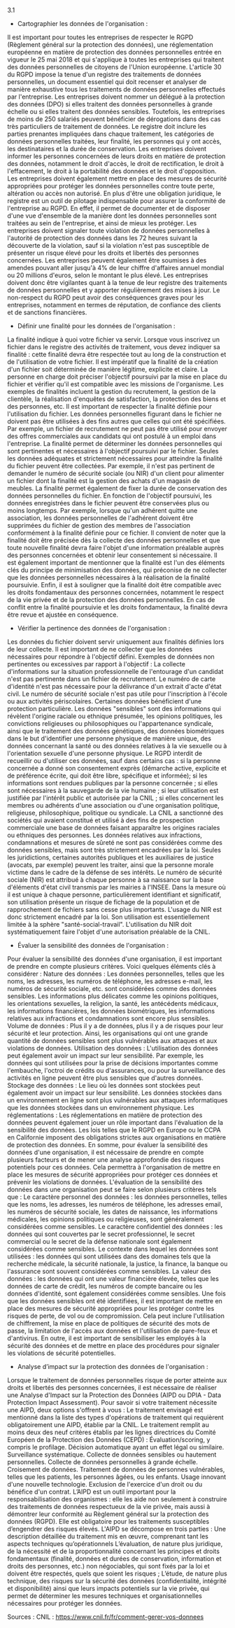 3.1

- Cartographier les données de l'organisation :


Il est important pour toutes les entreprises de respecter le RGPD (Règlement général sur la protection des données), une réglementation européenne en matière de protection des données personnelles entrée en vigueur le 25 mai 2018 et qui s'applique à toutes les entreprises qui traitent des données personnelles de citoyens de l'Union européenne. L'article 30 du RGPD impose la tenue d'un registre des traitements de données personnelles, un document essentiel qui doit recenser et analyser de manière exhaustive tous les traitements de données personnelles effectués par l'entreprise. Les entreprises doivent nommer un délégué à la protection des données (DPO) si elles traitent des données personnelles à grande échelle ou si elles traitent des données sensibles.
Toutefois, les entreprises de moins de 250 salariés peuvent bénéficier de dérogations dans des cas très particuliers de traitement de données. Le registre doit inclure les parties prenantes impliquées dans chaque traitement, les catégories de données personnelles traitées, leur finalité, les personnes qui y ont accès, les destinataires et la durée de conservation. Les entreprises doivent informer les personnes concernées de leurs droits en matière de protection des données, notamment le droit d'accès, le droit de rectification, le droit à l'effacement, le droit à la portabilité des données et le droit d'opposition. Les entreprises doivent également mettre en place des mesures de sécurité appropriées pour protéger les données personnelles contre toute perte, altération ou accès non autorisé.
En plus d'être une obligation juridique, le registre est un outil de pilotage indispensable pour assurer la conformité de l'entreprise au RGPD. En effet, il permet de documenter et de disposer d'une vue d'ensemble de la manière dont les données personnelles sont traitées au sein de l'entreprise, et ainsi de mieux les protéger. Les entreprises doivent signaler toute violation de données personnelles à l'autorité de protection des données dans les 72 heures suivant la découverte de la violation, sauf si la violation n'est pas susceptible de présenter un risque élevé pour les droits et libertés des personnes concernées. Les entreprises peuvent également être soumises à des amendes pouvant aller jusqu'à 4% de leur chiffre d'affaires annuel mondial ou 20 millions d'euros, selon le montant le plus élevé.
Les entreprises doivent donc être vigilantes quant à la tenue de leur registre des traitements de données personnelles et y apporter régulièrement des mises à jour. Le non-respect du RGPD peut avoir des conséquences graves pour les entreprises, notamment en termes de réputation, de confiance des clients et de sanctions financières.



- Définir une finalité pour les données de l'organisation : 


La finalité indique à quoi votre fichier va servir. Lorsque vous inscrivez un fichier dans le registre des activités de traitement, vous devez indiquer sa finalité : cette finalité devra être respectée tout au long de la construction et de l'utilisation de votre fichier.
Il est impératif que la finalité de la création d'un fichier soit déterminée de manière légitime, explicite et claire. La personne en charge doit préciser l'objectif poursuivi par la mise en place du fichier et vérifier qu'il est compatible avec les missions de l'organisme. Les exemples de finalités incluent la gestion du recrutement, la gestion de la clientèle, la réalisation d'enquêtes de satisfaction, la protection des biens et des personnes, etc.
Il est important de respecter la finalité définie pour l'utilisation du fichier. Les données personnelles figurant dans le fichier ne doivent pas être utilisées à des fins autres que celles qui ont été spécifiées. Par exemple, un fichier de recrutement ne peut pas être utilisé pour envoyer des offres commerciales aux candidats qui ont postulé à un emploi dans l'entreprise.
La finalité permet de déterminer les données personnelles qui sont pertinentes et nécessaires à l'objectif poursuivi par le fichier. Seules les données adéquates et strictement nécessaires pour atteindre la finalité du fichier peuvent être collectées. Par exemple, il n'est pas pertinent de demander le numéro de sécurité sociale (ou NIR) d'un client pour alimenter un fichier dont la finalité est la gestion des achats d'un magasin de meubles.
La finalité permet également de fixer la durée de conservation des données personnelles du fichier. En fonction de l'objectif poursuivi, les données enregistrées dans le fichier peuvent être conservées plus ou moins longtemps. Par exemple, lorsque qu'un adhérent quitte une association, les données personnelles de l'adhérent doivent être supprimées du fichier de gestion des membres de l'association conformément à la finalité définie pour ce fichier.
Il convient de noter que la finalité doit être précisée dès la collecte des données personnelles et que toute nouvelle finalité devra faire l'objet d'une information préalable auprès des personnes concernées et obtenir leur consentement si nécessaire.
Il est également important de mentionner que la finalité est l'un des éléments clés du principe de minimisation des données, qui préconise de ne collecter que les données personnelles nécessaires à la réalisation de la finalité poursuivie.
Enfin, il est à souligner que la finalité doit être compatible avec les droits fondamentaux des personnes concernées, notamment le respect de la vie privée et de la protection des données personnelles. En cas de conflit entre la finalité poursuivie et les droits fondamentaux, la finalité devra être revue et ajustée en conséquence.



- Vérifier la pertinence des données de l'organisation :


Les données du fichier doivent servir uniquement aux finalités définies lors de leur collecte. Il est important de ne collecter que les données nécessaires pour répondre à l'objectif défini.
Exemples de données non pertinentes ou excessives par rapport à l'objectif :
La collecte d'informations sur la situation professionnelle de l'entourage d'un candidat n'est pas pertinente dans un fichier de recrutement.
Le numéro de carte d'identité n'est pas nécessaire pour la délivrance d'un extrait d'acte d'état civil.
Le numéro de sécurité sociale n'est pas utile pour l'inscription à l'école ou aux activités périscolaires.
Certaines données bénéficient d'une protection particulière.
Les données "sensibles" sont des informations qui révèlent l'origine raciale ou ethnique présumée, les opinions politiques, les convictions religieuses ou philosophiques ou l'appartenance syndicale, ainsi que le traitement des données génétiques, des données biométriques dans le but d'identifier une personne physique de manière unique, des données concernant la santé ou des données relatives à la vie sexuelle ou à l'orientation sexuelle d'une personne physique. Le RGPD interdit de recueillir ou d'utiliser ces données, sauf dans certains cas :
si la personne concernée a donné son consentement exprès (démarche active, explicite et de préférence écrite, qui doit être libre, spécifique et informée);
si les informations sont rendues publiques par la personne concernée ;
si elles sont nécessaires à la sauvegarde de la vie humaine ;
si leur utilisation est justifiée par l'intérêt public et autorisée par la CNIL ;
si elles concernent les membres ou adhérents d'une association ou d'une organisation politique, religieuse, philosophique, politique ou syndicale.
La CNIL a sanctionné des sociétés qui avaient constitué et utilisé à des fins de prospection commerciale une base de données faisant apparaître les origines raciales ou ethniques des personnes.
Les données relatives aux infractions, condamnations et mesures de sûreté ne sont pas considérées comme des données sensibles, mais sont très strictement encadrées par la loi.
Seules les juridictions, certaines autorités publiques et les auxiliaires de justice (avocats, par exemple) peuvent les traiter, ainsi que la personne morale victime dans le cadre de la défense de ses intérêts.
Le numéro de sécurité sociale (NIR) est attribué à chaque personne à sa naissance sur la base d'éléments d'état civil transmis par les mairies à l'INSEE. Dans la mesure où il est unique à chaque personne, particulièrement identifiant et significatif, son utilisation présente un risque de fichage de la population et de rapprochement de fichiers sans cesse plus importants. L'usage du NIR est donc strictement encadré par la loi.
Son utilisation est essentiellement limitée à la sphère "santé-social-travail". L'utilisation du NIR doit systématiquement faire l'objet d'une autorisation préalable de la CNIL.




- Évaluer la sensibilité des données de l'organisation :


Pour évaluer la sensibilité des données d'une organisation, il est important de prendre en compte plusieurs critères. Voici quelques éléments clés à considérer :
Nature des données : Les données personnelles, telles que les noms, les adresses, les numéros de téléphone, les adresses e-mail, les numéros de sécurité sociale, etc. sont considérées comme des données sensibles. Les informations plus délicates comme les opinions politiques, les orientations sexuelles, la religion, la santé, les antécédents médicaux, les informations financières, les données biométriques, les informations relatives aux infractions et condamnations sont encore plus sensibles.
Volume de données : Plus il y a de données, plus il y a de risques pour leur sécurité et leur protection. Ainsi, les organisations qui ont une grande quantité de données sensibles sont plus vulnérables aux attaques et aux violations de données.
Utilisation des données : L'utilisation des données peut également avoir un impact sur leur sensibilité. Par exemple, les données qui sont utilisées pour la prise de décisions importantes comme l'embauche, l'octroi de crédits ou d'assurances, ou pour la surveillance des activités en ligne peuvent être plus sensibles que d'autres données.
Stockage des données : Le lieu où les données sont stockées peut également avoir un impact sur leur sensibilité. Les données stockées dans un environnement en ligne sont plus vulnérables aux attaques informatiques que les données stockées dans un environnement physique.
Les réglementations : Les réglementations en matière de protection des données peuvent également jouer un rôle important dans l'évaluation de la sensibilité des données. Les lois telles que le RGPD en Europe ou le CCPA en Californie imposent des obligations strictes aux organisations en matière de protection des données.
En somme, pour évaluer la sensibilité des données d'une organisation, il est nécessaire de prendre en compte plusieurs facteurs et de mener une analyse approfondie des risques potentiels pour ces données. Cela permettra à l'organisation de mettre en place les mesures de sécurité appropriées pour protéger ces données et prévenir les violations de données.
L'évaluation de la sensibilité des données dans une organisation peut se faire selon plusieurs critères tels que :
Le caractère personnel des données : les données personnelles, telles que les noms, les adresses, les numéros de téléphone, les adresses email, les numéros de sécurité sociale, les dates de naissance, les informations médicales, les opinions politiques ou religieuses, sont généralement considérées comme sensibles.
Le caractère confidentiel des données : les données qui sont couvertes par le secret professionnel, le secret commercial ou le secret de la défense nationale sont également considérées comme sensibles.
Le contexte dans lequel les données sont utilisées : les données qui sont utilisées dans des domaines tels que la recherche médicale, la sécurité nationale, la justice, la finance, la banque ou l'assurance sont souvent considérées comme sensibles.
La valeur des données : les données qui ont une valeur financière élevée, telles que les données de carte de crédit, les numéros de compte bancaire ou les données d'identité, sont également considérées comme sensibles.
Une fois que les données sensibles ont été identifiées, il est important de mettre en place des mesures de sécurité appropriées pour les protéger contre les risques de perte, de vol ou de compromission. Cela peut inclure l'utilisation de chiffrement, la mise en place de politiques de sécurité des mots de passe, la limitation de l'accès aux données et l'utilisation de pare-feux et d'antivirus. En outre, il est important de sensibiliser les employés à la sécurité des données et de mettre en place des procédures pour signaler les violations de sécurité potentielles.


- Analyse d’impact sur la protection des données de l'organisation : 


Lorsque le traitement de données personnelles risque de porter atteinte aux droits et libertés des personnes concernées, il est nécessaire de réaliser une Analyse d'Impact sur la Protection des Données (AIPD ou DPIA - Data Protection Impact Assessment).
Pour savoir si votre traitement nécessite une AIPD, deux options s'offrent à vous :
Le traitement envisagé est mentionné dans la liste des types d'opérations de traitement qui requièrent obligatoirement une AIPD, établie par la CNIL.
Le traitement remplit au moins deux des neuf critères établis par les lignes directrices du Comité Européen de la Protection des Données (CEPD) :
Évaluation/scoring, y compris le profilage.
Décision automatique ayant un effet légal ou similaire.
Surveillance systématique.
Collecte de données sensibles ou hautement personnelles.
Collecte de données personnelles à grande échelle.
Croisement de données.
Traitement de données de personnes vulnérables, telles que les patients, les personnes âgées, ou les enfants.
Usage innovant d'une nouvelle technologie.
Exclusion de l'exercice d'un droit ou du bénéfice d'un contrat.
L’AIPD est un outil important pour la responsabilisation des organismes : elle les aide non seulement à construire des traitements de données respectueux de la vie privée, mais aussi à démontrer leur conformité au Règlement général sur la protection des données (RGPD). Elle est obligatoire pour les traitements susceptibles d’engendrer des risques élevés.
L'AIPD se décompose en trois parties :
Une description détaillée du traitement mis en œuvre, comprenant tant les aspects techniques qu’opérationnels
L’évaluation, de nature plus juridique, de la nécessité et de la proportionnalité concernant les principes et droits fondamentaux  (finalité, données et durées de conservation, information et droits des personnes, etc.) non négociables, qui sont fixés par la loi et doivent être respectés, quels que soient les risques ;
L’étude, de nature plus technique, des risques sur la sécurité des données (confidentialité, intégrité et disponibilité) ainsi que  leurs impacts potentiels sur la vie privée, qui permet de déterminer les mesures techniques et organisationnelles nécessaires pour protéger les données.

Sources :
CNIL : https://www.cnil.fr/fr/comment-gerer-vos-donnees
